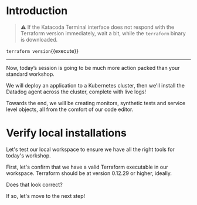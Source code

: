 # Introduction

> ⚠️ If the Katacoda Terminal interface does not respond with the Terraform version immediately, wait a bit, while the `terraform` binary is downloaded.

`terraform version`{{execute}}

---

Now, today’s session is going to be much more action packed than your standard workshop.

We will deploy an application to a Kubernetes cluster, then we'll install the Datadog agent across
the cluster, complete with live logs!

Towards the end, we will be creating monitors, synthetic tests and service level objects, all from the comfort of our code editor.

# Verify local installations

Let's test our local workspace to ensure we have all the right tools for today's workshop.

First, let's confirm that we have a valid Terraform executable in our workspace.
Terraform should be at version 0.12.29 or higher, ideally.

Does that look correct?

If so, let's move to the next step!
